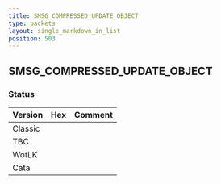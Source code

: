 ```yaml
---
title: SMSG_COMPRESSED_UPDATE_OBJECT
type: packets
layout: single_markdown_in_list
position: 503
---
```


## SMSG_COMPRESSED_UPDATE_OBJECT

### Status

Version | Hex | Comment
---------- | ---------- | ---------- 
Classic |  |  
TBC |  |  
WotLK |  |  
Cata |  |  
